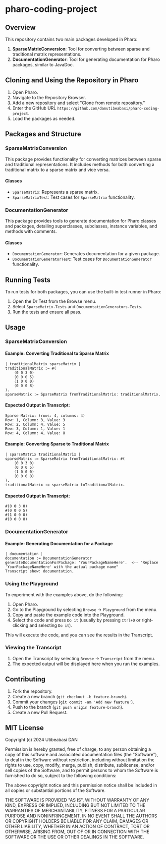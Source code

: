 # pharo-coding-project

## Overview

This repository contains two main packages developed in Pharo:
1. **SparseMatrixConversion**: Tool for converting between sparse and traditional matrix representations.
2. **DocumentationGenerator**: Tool for generating documentation for Pharo packages, similar to JavaDoc.

## Cloning and Using the Repository in Pharo

1. Open Pharo.
2. Navigate to the Repository Browser.
3. Add a new repository and select "Clone from remote repository."
4. Enter the GitHub URL `https://github.com/danutibeabasi/pharo-coding-project`.
5. Load the packages as needed.

## Packages and Structure

### SparseMatrixConversion

This package provides functionality for converting matrices between sparse and traditional representations. It includes methods for both converting a traditional matrix to a sparse matrix and vice versa.

#### Classes
- `SparseMatrix`: Represents a sparse matrix.
- `SparseMatrixTest`: Test cases for `SparseMatrix` functionality.

### DocumentationGenerator

This package provides tools to generate documentation for Pharo classes and packages, detailing superclasses, subclasses, instance variables, and methods with comments.

#### Classes
- `DocumentationGenerator`: Generates documentation for a given package.
- `DocumentationGeneratorTest`: Test cases for `DocumentationGenerator` functionality.

## Running Tests

To run tests for both packages, you can use the built-in test runner in Pharo:

1. Open the Dr Test from the Browse menu.
2. Select `SparseMatrix-Tests` and `DocumentationGenerators-Tests`.
3. Run the tests and ensure all pass.

## Usage


### SparseMatrixConversion

#### Example: Converting Traditional to Sparse Matrix

```smalltalk
| traditionalMatrix sparseMatrix |
traditionalMatrix := #(
    (0 0 3 0)
    (0 0 0 5)
    (1 0 0 0)
    (0 0 0 8)
).
sparseMatrix := SparseMatrix fromTraditionalMatrix: traditionalMatrix.
```

#### Expected Output in Transcript:

```smalltalk
Sparse Matrix: (rows: 4, columns: 4)
Row: 1, Column: 3, Value: 3
Row: 2, Column: 4, Value: 5
Row: 3, Column: 1, Value: 1
Row: 4, Column: 4, Value: 8
```

#### Example: Converting Sparse to Traditional Matrix

```smalltalk
| sparseMatrix traditionalMatrix |
sparseMatrix := SparseMatrix fromTraditionalMatrix: #(
    (0 0 3 0)
    (0 0 0 5)
    (1 0 0 0)
    (0 0 0 8)
).
traditionalMatrix := sparseMatrix toTraditionalMatrix.
```
#### Expected Output in Transcript:

```smalltalk
#(0 0 3 0)
#(0 0 0 5)
#(1 0 0 0)
#(0 0 0 8)
```


### DocumentationGenerator

#### Example: Generating Documentation for a Package

```smalltalk
| documentation |
documentation := DocumentationGenerator generateDocumentationForPackage: 'YourPackageNameHere'.  <-- "Replace 'YourPackageNameHere' with the actual package name"
Transcript show: documentation.
```

### Using the Playground

To experiment with the examples above, do the following:

1. Open Pharo.
2. Go to the Playground by selecting `Browse` -> `Playground` from the menu.
3. Copy and paste the example code into the Playground.
4. Select the code and press `Do it` (usually by pressing `Ctrl+D` or right-clicking and selecting `Do it`).

This will execute the code, and you can see the results in the Transcript.

### Viewing the Transcript

1. Open the Transcript by selecting `Browse` -> `Transcript` from the menu.
2. The expected output will be displayed here when you run the examples.


## Contributing

1. Fork the repository.
2. Create a new branch (`git checkout -b feature-branch`).
3. Commit your changes (`git commit -am 'Add new feature'`).
4. Push to the branch (`git push origin feature-branch`).
5. Create a new Pull Request.

## MIT License



Copyright (c) 2024 Utibeabasi DAN

Permission is hereby granted, free of charge, to any person obtaining a copy
of this software and associated documentation files (the "Software"), to deal
in the Software without restriction, including without limitation the rights
to use, copy, modify, merge, publish, distribute, sublicense, and/or sell
copies of the Software, and to permit persons to whom the Software is
furnished to do so, subject to the following conditions:

The above copyright notice and this permission notice shall be included in all
copies or substantial portions of the Software.

THE SOFTWARE IS PROVIDED "AS IS", WITHOUT WARRANTY OF ANY KIND, EXPRESS OR
IMPLIED, INCLUDING BUT NOT LIMITED TO THE WARRANTIES OF MERCHANTABILITY,
FITNESS FOR A PARTICULAR PURPOSE AND NONINFRINGEMENT. IN NO EVENT SHALL THE
AUTHORS OR COPYRIGHT HOLDERS BE LIABLE FOR ANY CLAIM, DAMAGES OR OTHER
LIABILITY, WHETHER IN AN ACTION OF CONTRACT, TORT OR OTHERWISE, ARISING FROM,
OUT OF OR IN CONNECTION WITH THE SOFTWARE OR THE USE OR OTHER DEALINGS IN THE
SOFTWARE.

